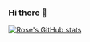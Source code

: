 ### Hi there 👋

<!--
**rjeantet/rjeantet** is a ✨ _special_ ✨ repository because its `README.md` (this file) appears on your GitHub profile.

Here are some ideas to get you started:

- 🔭 I’m currently working on ...
- 🌱 I’m currently learning ...
- 👯 I’m looking to collaborate on ...
- 🤔 I’m looking for help with ...
- 💬 Ask me about ...
- 📫 How to reach me: ...
- 😄 Pronouns: ...
- ⚡ Fun fact: ...
-->


[![Rose's GitHub stats](https://github-readme-stats.vercel.app/api?username=rjeantet)](https://github.com/rjeantet/github-readme-stats)
